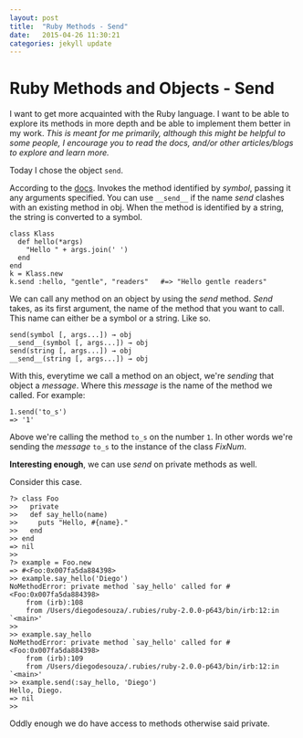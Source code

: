 ```yaml
---
layout: post
title:  "Ruby Methods - Send"
date:   2015-04-26 11:30:21
categories: jekyll update
---
```


# Ruby Methods and Objects - Send

I want to get more acquainted with the Ruby language. I want to be able to explore its methods in more depth and be able to implement them better in my work. 
*This is meant for me primarily, although this might be helpful to some people, I encourage you to read the docs, and/or other articles/blogs to explore and learn more.*

Today I chose the object `send`.

According to the [docs](http://ruby-doc.org/core-2.2.2/Object.html#method-i-send). Invokes the method identified by *symbol*, passing it any arguments specified.
You can use `__send__` if the name *send* clashes with an existing method in obj. When the method is identified by a string,
the string is converted to a symbol.

    class Klass
      def hello(*args)
        "Hello " + args.join(' ')
      end
    end
    k = Klass.new
    k.send :hello, "gentle", "readers"   #=> "Hello gentle readers"
     
We can call any method on an object by using the *send* method. *Send* takes, as its first argument, the name of the method that you want to call.
This name can either be a symbol or a string. Like so.

    send(symbol [, args...]) → obj 
    __send__(symbol [, args...]) → obj
    send(string [, args...]) → obj
    __send__(string [, args...]) → obj

With this, everytime we call a method on an object, we're *sending* that object a *message*. Where this *message* is the name of the method we called. 
For example:

    1.send('to_s')
    => '1'

Above we're calling the method `to_s` on the number `1`. In other words we're sending the *message* `to_s` to the instance of the class *FixNum*.

**Interesting enough**, we can use *send* on private methods as well.

Consider this case.


    ?> class Foo
    >>   private
    >>   def say_hello(name)
    >>     puts "Hello, #{name}."
    >>   end
    >> end
    => nil
    >>
    ?> example = Foo.new
    => #<Foo:0x007fa5da884398>
    >> example.say_hello('Diego')
    NoMethodError: private method `say_hello' called for #<Foo:0x007fa5da884398>
    	from (irb):108
    	from /Users/diegodesouza/.rubies/ruby-2.0.0-p643/bin/irb:12:in `<main>'
    >>
    >> example.say_hello
    NoMethodError: private method `say_hello' called for #<Foo:0x007fa5da884398>
	    from (irb):109
	    from /Users/diegodesouza/.rubies/ruby-2.0.0-p643/bin/irb:12:in `<main>'
    >> example.send(:say_hello, 'Diego')
    Hello, Diego.
    => nil
    >>

Oddly enough we do have access to methods otherwise said private. 


